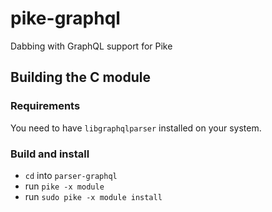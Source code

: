 # pike-graphql

Dabbing with GraphQL support for Pike

## Building the C module

### Requirements

You need to have `libgraphqlparser` installed on your system.

### Build and install

- `cd` into `parser-graphql`
- run `pike -x module`
- run `sudo pike -x module install`
